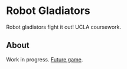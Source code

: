 Robot Gladiators
===
Robot gladiators fight it out! UCLA coursework.

About
---
Work in progress. [Future game](https://siphon880gh.github.io/robot-gladiators).